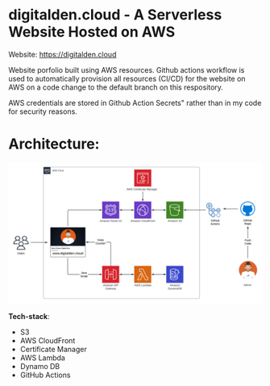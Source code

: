 # digitalden.cloud - A Serverless Website Hosted on AWS

Website: https://digitalden.cloud

Website porfolio built using AWS resources. Github actions workflow is used to automatically provision all resources (CI/CD) for the website on AWS on a code change to the default branch on this respository.

AWS credentials are stored in Github Action Secrets" rather than in my code for security reasons.

# Architecture:
![Architecture Diagram](/Images/AWS-Architecture-2.png)


**Tech-stack**:

- S3
- AWS CloudFront
- Certificate Manager
- AWS Lambda
- Dynamo DB
- GitHub Actions
